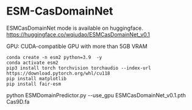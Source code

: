 # ESM-CasDomainNet
ESMCasDomainNet mode is available on huggingface.
https://huggingface.co/wqiudao/ESMCasDomainNet_v0.1

GPU: CUDA-compatible GPU with more than 5GB VRAM
```
conda create -n esm2 python=3.9  -y
conda activate esm2 
pip3 install torch torchvision torchaudio --index-url https://download.pytorch.org/whl/cu118
pip install matplotlib
pip install fair-esm 
```




python ESMDomainPredictor.py  --use_gpu   ESMCasDomainNet_v0.1.pth Cas9D.fa
